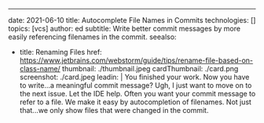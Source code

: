 ---
date: 2021-06-10
title: Autocomplete File Names in Commits
technologies: []
topics: [vcs]
author: ed
subtitle: Write better commit messages by more easily referencing filenames in the commit.
seealso:
- title: Renaming Files
  href: https://www.jetbrains.com/webstorm/guide/tips/rename-file-based-on-class-name/
thumbnail: ./thumbnail.jpeg
cardThumbnail: ./card.png
screenshot: ./card.jpeg
leadin: |
  You finished your work. Now you have to write...a meaningful commit message? Ugh, I just want to move on to the next issue. 
  Let the IDE help. Often you want your commit message to refer to a file. We make it easy by autocompletion of filenames. Not just that...we only show files that were changed in the commit.